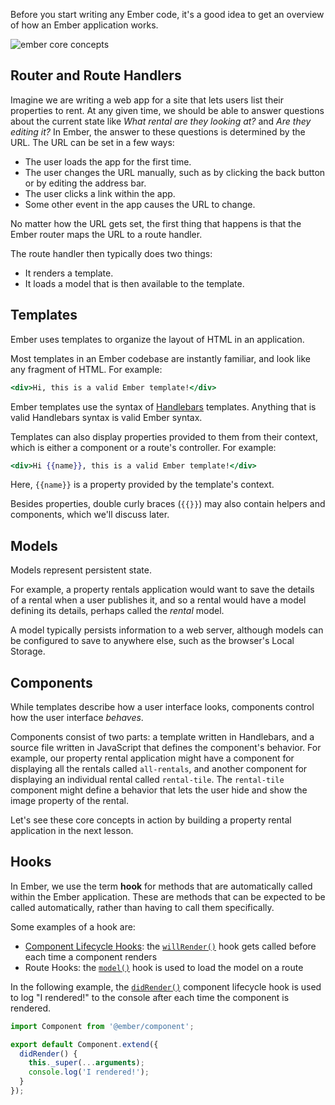 Before you start writing any Ember code, it's a good idea to get an overview of how an
Ember application works.

![ember core concepts](/images/ember-core-concepts/ember-core-concepts.png)

## Router and Route Handlers
Imagine we are writing a web app for a site that lets users list their properties to rent. At any given time, we should be able to answer questions about the current state like _What rental are they looking at?_ and _Are they editing it?_ In Ember, the answer to these questions is determined by the URL.
The URL can be set in a few ways:

* The user loads the app for the first time.
* The user changes the URL manually, such as by clicking the back button or by editing the address bar.
* The user clicks a link within the app.
* Some other event in the app causes the URL to change.

No matter how the URL gets set, the first thing that happens is that the Ember router maps the URL to a route handler.

The route handler then typically does two things:

* It renders a template.
* It loads a model that is then available to the template.

## Templates

Ember uses templates to organize the layout of HTML in an application.

Most templates in an Ember codebase are instantly familiar, and look like any
fragment of HTML. For example:

```handlebars
<div>Hi, this is a valid Ember template!</div>
```

Ember templates use the syntax of [Handlebars](http://handlebarsjs.com)
templates. Anything that is valid Handlebars syntax is valid Ember syntax.

Templates can also display properties provided to them from their context, which is either a component or a route's controller. For example:

```handlebars
<div>Hi {{name}}, this is a valid Ember template!</div>
```

Here, `{{name}}` is a property provided by the template's context.

Besides properties, double curly braces (`{{}}`) may also contain
helpers and components, which we'll discuss later.

## Models

Models represent persistent state.

For example, a property rentals application would want to save the details of a rental when a user publishes it, and so a rental would have a model defining its details, perhaps called the _rental_ model.

A model typically persists information to a web server, although models can be configured to save to anywhere else, such as the browser's Local Storage.

## Components

While templates describe how a user interface looks, components control how the user interface _behaves_.

Components consist of two parts: a template written in Handlebars, and a source file written in JavaScript that defines the component's behavior. For example, our property rental application might have a component for displaying all the rentals called `all-rentals`, and another component for displaying an individual rental called `rental-tile`. The `rental-tile` component might define a behavior that lets the user hide and show the image property of the rental.

Let's see these core concepts in action by building a property rental application in the next lesson.

## Hooks

In Ember, we use the term **hook** for methods that are automatically called within the Ember application. These are methods that can be expected to be called automatically, rather than having to call them specifically.

Some examples of a hook are:

* [Component Lifecycle Hooks](../../components/the-component-lifecycle/): the [`willRender()`](https://api.emberjs.com/ember/3.2/classes/Component/methods/willRender?anchor=willRender/) hook gets called before each time a component renders
* Route Hooks: the [`model()`](https://api.emberjs.com/ember/3.2/classes/Route/methods/model?anchor=model/) hook is used to load the model on a route

In the following example, the [`didRender()`](https://api.emberjs.com/ember/3.2/classes/Component/methods?anchor=didRender/) component lifecycle hook is used to log "I rendered!" to the console after each time the component is rendered.

```javascript {data-filename=/app/components/foo-did-render-example.js}
import Component from '@ember/component';

export default Component.extend({
  didRender() {
    this._super(...arguments);
    console.log('I rendered!');
  }
});
```

<!-- eof - needed for pages that end in a code block  -->
